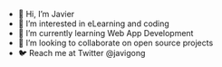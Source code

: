 - :vulcan_salute: Hi, I’m Javier
- :dna: I’m interested in eLearning and coding
- :rocket: I’m currently learning Web App Development
- :busts_in_silhouette:	I’m looking to collaborate on open source projects
- :bird: Reach me at Twitter @javigong

<!---
javigong/javigong is a ✨ special ✨ repository because its `README.md` (this file) appears on your GitHub profile.
You can click the Preview link to take a look at your changes.
--->
